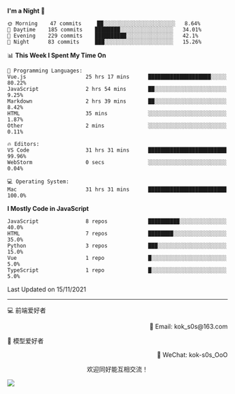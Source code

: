<!--START_SECTION:waka-->
**I'm a Night 🦉** 

```text
🌞 Morning    47 commits     ██░░░░░░░░░░░░░░░░░░░░░░░   8.64% 
🌆 Daytime    185 commits    ████████░░░░░░░░░░░░░░░░░   34.01% 
🌃 Evening    229 commits    ██████████░░░░░░░░░░░░░░░   42.1% 
🌙 Night      83 commits     ███░░░░░░░░░░░░░░░░░░░░░░   15.26%

```


📊 **This Week I Spent My Time On** 

```text
💬 Programming Languages: 
Vue.js                   25 hrs 17 mins      ████████████████████░░░░░   80.22% 
JavaScript               2 hrs 54 mins       ██░░░░░░░░░░░░░░░░░░░░░░░   9.25% 
Markdown                 2 hrs 39 mins       ██░░░░░░░░░░░░░░░░░░░░░░░   8.42% 
HTML                     35 mins             ░░░░░░░░░░░░░░░░░░░░░░░░░   1.87% 
Other                    2 mins              ░░░░░░░░░░░░░░░░░░░░░░░░░   0.11%

🔥 Editors: 
VS Code                  31 hrs 31 mins      █████████████████████████   99.96% 
WebStorm                 0 secs              ░░░░░░░░░░░░░░░░░░░░░░░░░   0.04%

💻 Operating System: 
Mac                      31 hrs 31 mins      █████████████████████████   100.0%

```

**I Mostly Code in JavaScript** 

```text
JavaScript               8 repos             ██████████░░░░░░░░░░░░░░░   40.0% 
HTML                     7 repos             ████████░░░░░░░░░░░░░░░░░   35.0% 
Python                   3 repos             ███░░░░░░░░░░░░░░░░░░░░░░   15.0% 
Vue                      1 repo              █░░░░░░░░░░░░░░░░░░░░░░░░   5.0% 
TypeScript               1 repo              █░░░░░░░░░░░░░░░░░░░░░░░░   5.0%

```



 Last Updated on 15/11/2021
<!--END_SECTION:waka-->

---

💻 前端爱好者 

<p align="right">
📧 Email: kok_s0s@163.com 
</p> 

<p align="left">
🧩 模型爱好者
</p>

<p align="right">
📲 WeChat: kok-s0s_OoO
</p>


<p align="center">欢迎同好能互相交流！</p>

<img align="center"  src="https://www.kok-s0s.top/usr/uploads/2021/01/4291479694.jpg">
